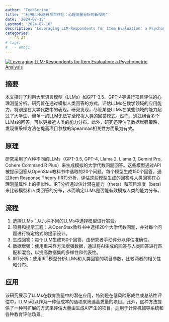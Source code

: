 ```yaml
---
author: 'TechScribe'
title: '"利用LLMs进行项目评估：心理测量分析的新视角"'
date: '2024-07-15'
Lastmod: '2024-07-16'
description: 'Leveraging LLM-Respondents for Item Evaluation: a Psychometric Analysis'
categories:
  - CS.AI
# tags:
#   - emoji
---
```


[![Leveraging LLM-Respondents for Item Evaluation: a Psychometric Analysis](https://arxiv-research-1301205113.cos.ap-guangzhou.myqcloud.com/images/2407.10899v1.pdf_0.jpg)](https://arxiv.org/abs/2407.10899v1)

## 摘要

本文探讨了利用大型语言模型（LLMs）如GPT-3.5、GPT-4等进行项目评估的心理测量分析。研究旨在通过模拟人类回答的方式，评估LLMs在数学领域的应用能力，特别是在大学代数中的表现。研究发现，尽管某些LLMs在某些领域的能力超过了大学生，但单一的LLM无法完全模拟人类的回答模式。然而，通过组合多个LLMs的回答，可以更接近人类的能力分布。此外，研究还评估了数据增强策略，发现重采样方法在提高项目参数的Spearman相关性方面最为有效。<!--more-->

## 原理

研究采用了六种不同的LLMs（GPT-3.5, GPT-4, Llama 2, Llama 3, Gemini Pro, Cohere Command R Plus）来生成模拟的大学代数问题回答。这些模型通过API被提示回答从OpenStax教科书中选取的20个问题，每个模型生成150个回答。通过Item Response Theory (IRT)分析，评估这些模型生成的回答与人类回答在心理测量属性上的相似性。IRT分析通过估计潜在能力（theta）和项目难度（beta）来比较模型和人类回答的分布，从而确定LLMs是否能有效模拟人类的能力分布。

## 流程

1. 选择LLMs：从六种不同的LLMs中选择模型进行实验。
2. 项目和提示工程：从OpenStax教科书中选择20个大学代数问题，并对每个问题进行特定格式的提示设计。
3. 生成回答：每个LLM生成150个回答，由研究者手动评分以评估准确性。
4. 数据增强：使用重采样方法增强数据，通过将AI生成的回答与人类回答进行匹配和混合，以提高数据集的多样性和代表性。
5. IRT分析：使用IRT模型分析LLMs和人类回答的项目参数，比较两者的相关性和分布。

## 应用

该研究展示了LLMs在教育测量中的潜在应用，特别是在低风险形成性或总结性评估中，LLMs可以作为一种低成本的选项来筛选高质量的项目。此外，这种方法提供了一种可扩展的方式来评估大量由生成AI产生的项目，适用于计算机辅导系统和各种教育评估场景。
